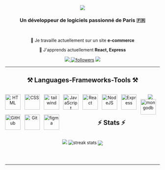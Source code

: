 

<!-- <img align="right" src="https://visitor-badge.laobi.icu/badge?page_id=salesp07.salesp07" /> -->

<h1 align="center">
    <img src="https://readme-typing-svg.herokuapp.com/?font=Righteous&size=35&center=true&vCenter=true&width=500&height=70&duration=4000&lines=salut+à+tous!+👋;+Je+suis+Yoann+Lordinot!;" />
</h1>

<h3 align="center">Un développeur de logiciels passionné de Paris 🇫🇷</h3>

<br/>

<div align="center">
 
 🔭 Je travaille actuellement sur un site  **e-commerce**
 
 🌱 J'apprends actuellement **React, Express**





 </div>
 
<div align="center"> 
  <a href="mailto:yoann.lordinot@gmail.com">
    <img src="https://img.shields.io/badge/Gmail-333333?style=for-the-badge&logo=gmail&logoColor=red" />
  </a>
    <a href="https://github.com/yoann90?tab=followers">
         <img alt="followers" title="Follow me on Github" src="https://custom-icon-badges.demolab.com/github/followers/yoann90?color=236ad3&labelColor=1155ba&style=for-the-badge&logo=person-add&label=Follow&logoColor=white"/></a>
  <a href="https://www.linkedin.com/in/yoann-lordinot-2834ab28a/" target="_blank">
    <img src="https://img.shields.io/badge/LinkedIn-0077B5?style=for-the-badge&logo=linkedin&logoColor=white" target="_blank" />
  </a> 

  </a>
</div>

 <hr/>
 
<h2 align="center">⚒️ Languages-Frameworks-Tools ⚒️</h2>
<br/>
<div align="center">
  <img  src="https://skillicons.dev/icons?i=vscode" />
  <!--    <img src="https://skillicons.dev/icons?i=nodejs,javascript,express,mongodb,mysql" /><br> -->
    



<img align="left" alt="HTML" width="50px" style="padding-right:10px;" src="https://cdn.jsdelivr.net/gh/devicons/devicon/icons/html5/html5-plain.svg" />

<img align="left" alt="CSS" width="50px" style="padding-right:10px;" src="https://cdn.jsdelivr.net/gh/devicons/devicon/icons/css3/css3-plain.svg" />

<img align="left" alt="tailwind" width="50px" style="padding-right:10px;" src="https://cdn.jsdelivr.net/gh/devicons/devicon/icons/tailwindcss/tailwindcss-plain.svg" />

<img align="left" alt="JavaScript" width="50px" style="padding-right:10px;" src="https://cdn.jsdelivr.net/gh/devicons/devicon/icons/javascript/javascript-plain.svg" />

<img align="left" alt="React" width="50px" style="padding-right:10px;" src="https://cdn.jsdelivr.net/gh/devicons/devicon/icons/react/react-original.svg" />

<img align="left" alt="NodeJS" width="50px" style="padding-right:10px;" src="https://cdn.jsdelivr.net/gh/devicons/devicon/icons/nodejs/nodejs-original.svg" />

<img align="left" alt="Express" width="50px" style="padding-right:10px;" src="https://cdn.jsdelivr.net/gh/devicons/devicon/icons/express/express-original.svg"/>

<img align="left" alt="mongodb" width="50px" style="padding-right:10px;" src="https://cdn.jsdelivr.net/gh/devicons/devicon/icons/mongodb/mongodb-original.svg" />

<img align="left" alt="GitHub" width="50px" style="padding-right:10px;" src="https://cdn.jsdelivr.net/gh/devicons/devicon/icons/github/github-original.svg" />

<img align="left" alt="Git" width="50px" style="padding-right:10px;" src="https://cdn.jsdelivr.net/gh/devicons/devicon/icons/git/git-original.svg" />

<img align="left" alt="figma" width="50px" style="padding-right:10px;" src="https://cdn.jsdelivr.net/gh/devicons/devicon/icons/figma/figma-original.svg" />

<br />
    
</div>

<br/>
<hr/>

<!-- <div align="center">
  <h2>🐍 My Contributions 🐍</h2>
  <br>
  <img alt="snake eating my contributions" src="https://raw.githubusercontent.com/salesp07/salesp07/output/github-contribution-grid-snake.svg" /> 
  
  <br/><br/><br/>
</div> 

<hr/> -->

<h2 align="center">⚡ Stats ⚡</h2>
<br>
<div align=center>

  <img   src="https://github-readme-stats.vercel.app/api?username=yoann90&show_icons=true&theme=tokyonight" />
    
 <img     src="https://github-readme-streak-stats-salesp07.vercel.app/?user=yoann90&count_private=true&theme=react&border_radius=10&theme=tokyonight" alt="streak stats"/> 


<img    align="center" src="https://github-readme-stats.vercel.app/api/top-langs/?username=yoann90&layout=donut&theme=tokyonight" />
  <br/>

</div>

<br/><br/>

<hr/>

<br/>



<br/>


<!--
**yoann90/yoann90** is a ✨ _special_ ✨ repository because its `README.md` (this file) appears on your GitHub profile.

Here are some ideas to get you started:

- 🔭 I’m currently working on ...
- 🌱 I’m currently learning ...
- 👯 I’m looking to collaborate on ...
- 🤔 I’m looking for help with ...
- 💬 Ask me about ...
- 📫 How to reach me: ...
- 😄 Pronouns: ...
- ⚡ Fun fact: ...
-->
